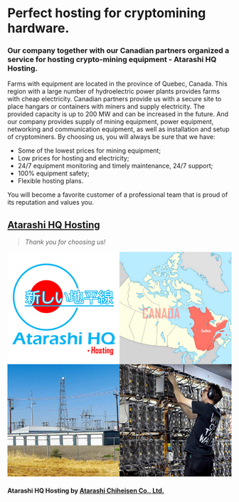 # Perfect hosting for cryptomining hardware.
### Our company together with our Canadian partners organized a service for hosting crypto-mining equipment - Atarashi HQ Hosting.
Farms with equipment are located in the province of Quebec, Canada. This region with a large number of hydroelectric power plants provides farms with cheap electricity. Canadian partners provide us with a secure site to place hangars or containers with miners and supply electricity. The provided capacity is up to 200 MW and can be increased in the future. And our company provides supply of mining equipment, power equipment, networking and communication equipment, as well as installation and setup of cryptominers.
By choosing us, you will always be sure that we have:
- Some of the lowest prices for mining equipment;
- Low prices for hosting and electricity;
- 24/7 equipment monitoring and timely maintenance, 24/7 support;
- 100% equipment safety;
- Flexible hosting plans.

You will become a favorite customer of a professional team that is proud of its reputation and values you.

## [Atarashi HQ Hosting](https://atarashihq.com/hosting/)
> *Thank you for choosing us!*


![](https://github.com/AtarashiHQ/Hosting/blob/main/Atarashi%20HQ%20Hosting.jpg)
#### Atarashi HQ Hosting by [Atarashi Chiheisen Co., Ltd.](https://atarashichiheisen.com/)

